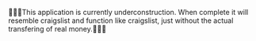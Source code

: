 👷‍♀️🚧This application is currently underconstruction. When complete it will resemble craigslist and function like craigslist, just without the actual transfering of real money.🚧👷‍♂️
